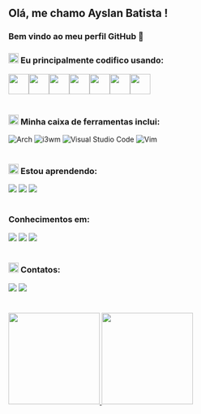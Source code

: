 ## Olá, me chamo Ayslan Batista ! 
### Bem vindo ao meu perfil GitHub 👋

### <img class="emoji" alt="woman_technologist" height="20" width="20" src="https://github.githubassets.com/images/icons/emoji/unicode/1f469-1f4bb.png"> Eu principalmente codifico usando:


<code><img src="https://cdn.jsdelivr.net/gh/devicons/devicon/icons/python/python-original.svg" width="40" height="40"/></code><code><img src="https://cdn.jsdelivr.net/gh/devicons/devicon/icons/linux/linux-original.svg" width="40" height="40"/></code><code><img src="https://cdn.jsdelivr.net/gh/devicons/devicon/icons/git/git-original.svg" width="40" height="40"/></code><code><img src="https://cdn.jsdelivr.net/gh/devicons/devicon/icons/github/github-original.svg" width="40" height="40"/></code><code><img src="https://cdn.jsdelivr.net/gh/devicons/devicon/icons/docker/docker-original.svg" width="40" height="40"/></code><code><img src="https://cdn.jsdelivr.net/gh/devicons/devicon/icons/oracle/oracle-original.svg" width="40" height="40"/></code><code><img src="https://cdn.jsdelivr.net/gh/devicons/devicon/icons/mysql/mysql-original.svg" width="40" height="40"/></code>
 <br><br>
 ### <img class="emoji" alt="desktop_computer" height="20" width="20" src="https://github.githubassets.com/images/icons/emoji/unicode/1f5a5.png"> Minha caixa de ferramentas inclui:
 <img src="https://img.shields.io/badge/Arch_Linux-1793D1?style=for-the-badge&logo=arch-linux&logoColor=white" alt="Arch" data-canonical-src="https://img.shields.io/badge/I%20use%20Arch%20Linux-1793D1?logo=arch-linux&amp;logoColor=fff&amp;style=for-the-badge" style="max-width: 100%;"> <img src="https://camo.githubusercontent.com/346f59119dfd701e7df85722dbbc4f28bfd672abb6a5d7b1dd3d48209fb13afe/68747470733a2f2f696d672e736869656c64732e696f2f62616467652f2546302539462538432542322532306933776d2d3335424635433f7374796c653d666f722d7468652d6261646765266c6f676f436f6c6f723d7768697465" alt="i3wm" data-canonical-src="https://img.shields.io/badge/%F0%9F%8C%B2%20i3wm-35BF5C?style=for-the-badge&amp;logoColor=white" style="max-width: 100%;"> <img src="https://camo.githubusercontent.com/214157e8f9b576ef28def2856afa2bc3c04657a20e9b4f3c58ae47c91e3718be/68747470733a2f2f696d672e736869656c64732e696f2f62616467652f5653436f64652d3030373864372e7376673f7374796c653d666f722d7468652d6261646765266c6f676f3d76697375616c2d73747564696f2d636f6465266c6f676f436f6c6f723d7768697465" alt="Visual Studio Code" data-canonical-src="https://img.shields.io/badge/VSCode-0078d7.svg?style=for-the-badge&amp;logo=visual-studio-code&amp;logoColor=white" style="max-width: 100%;"> <img src="https://camo.githubusercontent.com/9b771d3052d4089b3788a69dd69dbc2f019c59fe369ae39f3abfa64057f12550/68747470733a2f2f696d672e736869656c64732e696f2f62616467652f56494d2d2532333131414230302e7376673f7374796c653d666f722d7468652d6261646765266c6f676f3d76696d266c6f676f436f6c6f723d7768697465" alt="Vim" data-canonical-src="https://img.shields.io/badge/VIM-%2311AB00.svg?style=for-the-badge&amp;logo=vim&amp;logoColor=white" style="max-width: 100%;"> 
 <br><br>
 ### <img class="emoji" alt="books" height="20" width="20" src="https://github.githubassets.com/images/icons/emoji/unicode/1f4da.png"> Estou aprendendo:
<img src="https://img.shields.io/badge/Ansible-000000?style=for-the-badge&logo=ansible&logoColor=white" style="max-width: 100%;"> <img src="https://img.shields.io/badge/kubernetes-326ce5.svg?&style=for-the-badge&logo=kubernetes&logoColor=white" style="max-width: 100%;"> <img src="https://img.shields.io/badge/Rust-000000?style=for-the-badge&logo=rust&logoColor=white" style="max-width: 100%;">
<br><br>
### Conhecimentos em:
<img src="https://img.shields.io/badge/HTML5-E34F26?style=for-the-badge&logo=html5&logoColor=white" style="max-width: 100%;"> <img src="https://img.shields.io/badge/JavaScript-323330?style=for-the-badge&logo=javascript&logoColor=F7DF1E" style="max-width: 100%;"> <img src="https://img.shields.io/badge/CSS3-1572B6?style=for-the-badge&logo=css3&logoColor=white" style="max-width: 100%;">
<br><br>
### <img class="emoji" alt="iphone" height="20" width="20" src="https://github.githubassets.com/images/icons/emoji/unicode/1f4f1.png"> Contatos:

<div>
<a href = "mailto:ayslanbatistaa@gmail.com"><img src="https://img.shields.io/badge/Gmail-D14836?style=for-the-badge&logo=gmail&logoColor=white" target="_blank"></a>
<a href="https://www.linkedin.com/public-profile/settings?lipi=urn%3Ali%3Apage%3Ad_flagship3_profile_self_edit_contact-info%3B%2F00UHkSTQcSCtZz4kIbScw%3D%3D" target="_blank"><img src="https://img.shields.io/badge/-LinkedIn-%230077B5?style=for-the-badge&logo=linkedin&logoColor=white" target="_blank"></a>   
</div>
<h1></h1>
<div>
<a href="https://github.com/AyslanBatista">
<img height="180em" src="https://github-readme-stats.vercel.app/api/top-langs/?username=AyslanBatista&layout=compact&langs_count=7&theme=tokyonight"/>
<img height="180em" src="https://github-readme-stats.vercel.app/api?username=AyslanBatista&show_icons=true&theme=tokyonight&include_all_commits=true&count_private=true"/>
</div>
